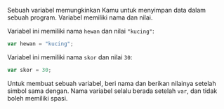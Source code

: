 Sebuah variabel memungkinkan Kamu untuk menyimpan data dalam sebuah program. Variabel memiliki nama dan nilai.

Variabel ini memiliki nama `hewan` dan nilai `"kucing"`:

```javascript
var hewan = "kucing";
```

Variabel ini memiliki nama `skor` dan nilai `30`:

```javascript
var skor = 30;
```

Untuk membuat sebuah variabel, beri nama dan berikan nilainya setelah simbol sama dengan. Nama variabel selalu berada setelah `var`, dan tidak boleh memiliki spasi.